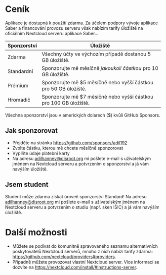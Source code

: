 # Ceník

Aplikace je dostupná k použití zdarma. Za účelem podpory vývoje aplikace Saber a financování provozu serveru však nabízím tarify úložiště na oficiálním Nextcloud serveru aplikace Saber...

| Sponzorství | Úložiště                                                          |
|-------------|-------------------------------------------------------------------|
| Zdarma      | Všechny účty ve výchozím případě dostanou 5 GB úložiště.          |
| Standardní  | Sponzorujte mě měsíčně _jakoukoli částkou_ pro 10 GB úložiště.    |
| Prémium     | Sponzorujte mě $5 měsíčně nebo vyšší částkou pro 50 GB úložiště.  |
| Hromadič    | Sponzorujte mě $7 měsíčně nebo vyšší částkou pro 100 GB úložiště. |

Všechna sponzorství jsou v amerických dolarech ($) kvůli GitHub Sponsors.

## Jak sponzorovat

- Přejděte na stránku https://github.com/sponsors/adil192
- Zvolte částku, kterou mě chcete měsíčně sponzorovat
- Vyplňte údaje platební karty
- Na adresu adilhanney@disroot.org mi pošlete e-mail s uživatelským jménem na Nextcloud serveru a potvrzením o sponzorství a já vám navýším úložiště.

## Jsem student

Student může zdarma získat úroveň sponzorství Standard! Na adresu adilhanney@disroot.org mi pošlete e-mail s uživatelským jménem na Nextcloud serveru a potvrzením o studiu (např. sken ISIC) a já vám navýším úložiště.

# Další možnosti

- Můžete se podívat do komunitně spravovaného seznamu alternativních poskytovatelů Nextcloud serverů, mnoho z nich nabízí tarify zdarma: https://github.com/nextcloud/providers#providers.
- Případně můžete provozovat vlastní Nextcloud server. Více informací se dozvíte na https://nextcloud.com/install/#instructions-server.
